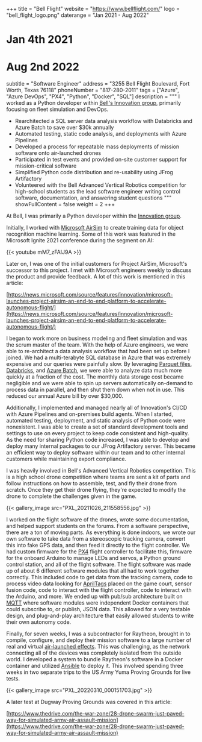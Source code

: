 +++
title = "Bell Flight"
website = "https://www.bellflight.com/"
logo = "bell_flight_logo.png"
daterange = "Jan 2021 - Aug 2022"
# Jan 4th 2021
# Aug 2nd 2022
subtitle = "Software Engineer"
address = "3255 Bell Flight Boulevard, Fort Worth, Texas 76118"
phoneNumber = "817-280-2011"
tags = ["Azure", "Azure DevOps", "PX4", "Python", "Docker", "SQL"]
description = """
I worked as a Python developer within [Bell's Innovation group](https://www.bellflight.com/experience/innovation), primarily focusing on fleet simulation and DevOps.

- Rearchitected a SQL server data analysis workflow with Databricks and Azure Batch to save over $30k annually
- Automated testing, static code analysis, and deployments with Azure Pipelines
- Developed a process for repeatable mass deployments of mission software onto air-launched drones
- Participated in test events and provided on-site customer support for mission-critical software
- Simplified Python code distribution and re-usability using JFrog Artifactory
- Volunteered with the Bell Advanced Vertical Robotics competition for high-school students as the lead software engineer writing control software, documentation, and answering student questions
"""
showFullContent = false
weight = 2
+++

At Bell, I was primarily a Python developer within the
[Innovation group](https://www.bellflight.com/experience/innovation).

Initially, I worked with [Microsoft AirSim](https://github.com/microsoft/AirSim)
to create training data for object recognition machine learning.
Some of this work was featured in the Microsoft Ignite 2021 conference
during the segment on AI:

{{< youtube mM7_zFAIJ9A >}}

Later on, I was one of the initial customers for Project AirSim, Microsoft's successor
to this project. I met with Microsoft engineers weekly to discuss the product and
provide feedback. A lot of this work is mentioned in this article:

[https://news.microsoft.com/source/features/innovation/microsoft-launches-project-airsim-an-end-to-end-platform-to-accelerate-autonomous-flight/](https://news.microsoft.com/source/features/innovation/microsoft-launches-project-airsim-an-end-to-end-platform-to-accelerate-autonomous-flight/)

I began to work more on business modeling and fleet simulation and was the scrum
master of the team. With the help of Azure engineers, we were able to re-architect a
data analysis workflow that had been set up before I joined. We had a multi-terabyte
SQL database in Azure that was extremely expensive and our queries were painfully slow.
By leveraging
[Parquet files](https://parquet.apache.org/), [Databricks](https://www.databricks.com/),
and [Azure Batch](https://azure.microsoft.com/en-us/products/batch), we were able
to analyze data much more quickly at a fraction of the cost.
The monthly data storage cost became negligible and we were able to spin up
servers automatically on-demand to process data in parallel, and then shut them down
when not in use. This reduced our annual Azure bill by over $30,000.

Additionally, I implemented and managed nearly all of Innovation's CI/CD with
Azure Pipelines and on-premises build agents. When I started, automated testing,
deployment, and static analysis of Python code were nonexistent. I was able to create
a set of standard development tools and settings to use on every project to
keep code consistent and high-quality. As the need for sharing Python code
increased, I was able to develop and deploy many internal packages to our
JFrog Artifactory server. This became an efficient way to deploy software within
our team and to other internal customers while maintaining export compliance.

I was heavily involved in Bell's Advanced Vertical Robotics competition. This is a
high school drone competition where teams are sent a kit of parts and follow
instructions on how to assemble, test, and fly their drone from scratch. Once they
get their drone flying, they're expected to modify the drone to complete the challenges
given in the game.

{{< gallery_image src="PXL_20211026_211558556.jpg" >}}

I worked on the flight software of the drones, wrote some
documentation, and helped support students on the forums. From a software perspective,
there are a ton of moving parts. As everything is done indoors, we wrote our
own software to take data from a stereoscopic tracking camera, convert this into
fake GPS data, and then feed it directly to the flight controller. We had custom
firmware for the [PX4](https://px4.io/) flight controller to facilitate this,
firmware for the onboard Arduino to manage LEDs and servos, a Python ground control
station, and all of the flight software. The flight software was made up of about 6
different software modules that all had to work together correctly. This included
code to get data from the tracking camera, code to process video data looking
for [AprilTags](https://april.eecs.umich.edu/software/apriltag) placed on the game
court, sensor fusion code, code to interact with the flight controller, code
to interact with the Arduino, and more. We ended up with pub/sub architecture
built on [MQTT](https://mqtt.org/) where software modules were independent Docker
containers that could subscribe to, or publish, JSON data. This allowed for a very
testable design, and plug-and-play architecture that easily allowed students
to write their own autonomy code.

Finally, for seven weeks, I was a subcontractor for Raytheon, brought in to compile,
configure, and deploy their mission software to a large number of
real and virtual [air-launched effects](https://www.anduril.com/hardware/altius/).
This was challenging, as the network connecting all of the devices was
completely isolated from the outside world. I developed a system to bundle
Raytheon's software in a Docker container and utilized
[Ansible](https://www.ansible.com/) to deploy it. This involved spending three
weeks in two separate trips to the US Army Yuma Proving Grounds for live tests.

{{< gallery_image src="PXL_20220310_000151703.jpg" >}}

A later test at Dugway Proving Grounds was covered in this article:

[https://www.thedrive.com/the-war-zone/28-drone-swarm-just-paved-way-for-simulated-army-air-assault-mission](https://www.thedrive.com/the-war-zone/28-drone-swarm-just-paved-way-for-simulated-army-air-assault-mission)
